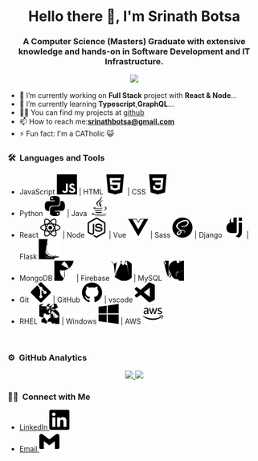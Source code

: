 <h1 align="center">Hello there 👋, I'm Srinath Botsa</h1>
<h3 align="center">A Computer Science (Masters) Graduate with extensive knowledge and hands-on in Software Development and IT Infrastructure.</h3>

<p align="center">
  <img src="https://komarev.com/ghpvc/?username=bsrinath9&color=blue&style=flat">
</p>


- 🔭 I’m currently working on **Full Stack** project with **React & Node**...
- 🌱 I’m currently learning **Typescript**,**GraphQL**...
- 👨‍💻 You can find my projects at [github](https://github.com/bsrinath9?tab=repositories)
- 📫 How to reach me:**srinathbotsa@gmail.com**
- ⚡ Fun fact: I'm a CATholic :smiley_cat: 

### 🛠 &nbsp;Languages and Tools

- JavaScript ![JavaScript](./resized-svg/javascript.svg) | HTML ![HTML](./resized-svg/html5.svg) | CSS ![CSS](./resized-svg/css3.svg)
- Python ![Python](./resized-svg/python.svg) | Java ![Java](./resized-svg/java.svg)
- React ![React](./resized-svg/react.svg) |  Node ![Node](./resized-svg/node-dot-js.svg) |  Vue ![Vue](./resized-svg/vue-dot-js.svg) |  Sass ![Sass](./resized-svg/sass.svg) |  Django ![Django](./resized-svg/django.svg) |  Flask ![Flask](./resized-svg/flask.svg)
- MongoDB ![MongoDB](./resized-svg/mongodb.svg) |  Firebase ![Firebase](./resized-svg/firebase.svg) |  MySQL ![MySQL](./resized-svg/mysql.svg)
- Git ![Git](./resized-svg/git.svg) |  GitHub ![GitHub](./resized-svg/github.svg) |  vscode ![vscode](./resized-svg/visualstudiocode.svg)
- RHEL ![RHEL](./resized-svg/linux.svg) |  Windows ![Windows](./resized-svg/windows.svg) | AWS ![AWS](./resized-svg/amazonaws.svg)
<br/>

### ⚙️ &nbsp;GitHub Analytics

<p align="center">
<a href="https://github.com/bsrinath9">
  <img height="180em" src="https://github-readme-stats-eight-theta.vercel.app/api?username=bsrinath9&show_icons=true&theme=algolia&include_all_commits=true&count_private=true"/>
  <img height="180em" src="https://github-readme-stats-eight-theta.vercel.app/api/top-langs/?username=bsrinath9&layout=compact&langs_count=8&theme=algolia"/>
</a>
</p>

### 🤝🏻 &nbsp;Connect with Me


- <a href="https://linkedin.com/in/srinath-b" target="popup"> LinkedIn <img src="./resized-svg/link.svg"/></a>
- <a href="mailto:srinathbotsa@gmail.com"> Email <img src="./resized-svg/gmail.svg"/></a>

